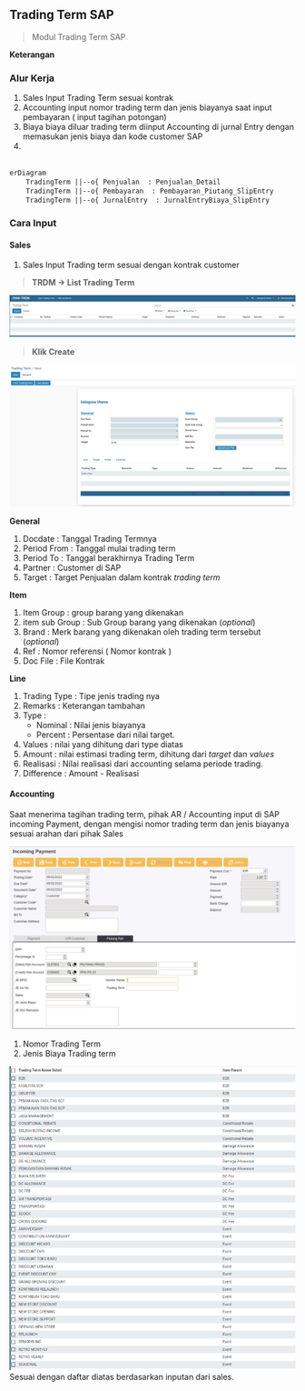 ## Trading Term  SAP

> Modul Trading Term SAP



**Keterangan**




### Alur Kerja

1. Sales Input Trading Term sesuai kontrak
2. Accounting input nomor trading term dan jenis biayanya saat input pembayaran ( input tagihan potongan)
3. Biaya biaya diluar trading term diinput Accounting di jurnal Entry dengan memasukan jenis biaya dan kode customer SAP
4. 


```mermaid

erDiagram
    TradingTerm ||--o{ Penjualan  : Penjualan_Detail
    TradingTerm ||--o{ Pembayaran  : Pembayaran_Piutang_SlipEntry
    TradingTerm ||--o{ JurnalEntry  : JurnalEntryBiaya_SlipEntry
```


### Cara Input

#### Sales

1. Sales Input Trading term sesuai dengan kontrak customer 

> **TRDM -> List Trading Term**


![Vendor Numbering](img/tradingterm_tree.png)

> **Klik Create**

![Vendor Numbering](img/tradingterm_form.png)

**General**

1. Docdate : Tanggal Trading Termnya 
2. Period From : Tanggal mulai trading term
3. Period To : Tanggal berakhirnya Trading Term
4. Partner : Customer di SAP
5. Target : Target Penjualan dalam kontrak _trading term_

**Item**

1. Item Group : group barang yang dikenakan
2. item sub Group : Sub Group barang yang dikenakan (_optional_)
3. Brand : Merk barang yang dikenakan oleh trading term tersebut (_optional_)
4. Ref : Nomor referensi ( Nomor kontrak )
5. Doc File : File Kontrak

**Line**

1. Trading Type : Tipe jenis trading nya 
2. Remarks : Keterangan tambahan
3. Type : 
   * Nominal : Nilai jenis biayanya 
   * Percent : Persentase dari nilai target.
4. Values : nilai yang dihitung dari type diatas
5. Amount : nilai estimasi trading term, dihitung dari _target_ dan _values_ 
6. Realisasi : Nilai realisasi dari accounting selama periode trading.
7. Difference : Amount - Realisasi



#### Accounting

Saat menerima tagihan trading term, pihak AR / Accounting input di SAP incoming Payment, dengan mengisi nomor trading term dan jenis biayanya sesuai arahan dari pihak Sales

![Vendor Incoming payment](img/tradingterm_web_incoming.png)

1. Nomor Trading Term
2. Jenis Biaya Trading term

![List Biaya trading term detail](img/tradingterm_listTT.png)
    Sesuai dengan daftar diatas berdasarkan inputan dari sales.



